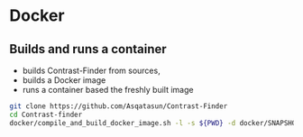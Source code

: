 

# Docker


## Builds and runs a container

- builds Contrast-Finder from sources,
- builds a Docker image
- runs a container based the freshly built image

```bash
git clone https://github.com/Asqatasun/Contrast-Finder
cd Contrast-finder
docker/compile_and_build_docker_image.sh -l -s ${PWD} -d docker/SNAPSHOT-local_from-Ubuntu
```


